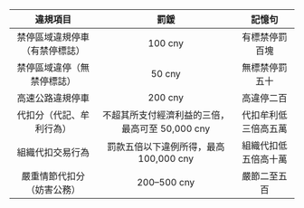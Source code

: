 | 違規項目                              | 罰鍰                                         | 記憶句              |
| :----------------------------------: | :-----------------------------------------: | :----------------: |
| 禁停區域違規停車（有禁停標誌）           | 100 cny                                     | 有標禁停罰百塊       |
| 禁停區域違停（無禁停標誌）               | 50 cny                                      | 無標禁停罰五十       |
| 高速公路違規停車                       | 200 cny                                     | 高違停二百           |
| 代扣分（代記、牟利行為）                | 不超其所支付經濟利益的三倍，最高可至 50,000 cny   | 代扣牟利低三倍高五萬  |
| 組織代扣交易行為                       | 罰款五倍以下違例所得，最高 100,000 cny          | 組織代扣低五倍高十萬  |
| 嚴重情節代扣分（妨害公務）              | 200–500 cny                                  | 嚴節二至五百         |